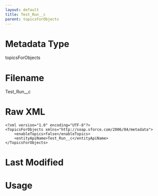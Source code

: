 ```yaml
---
layout: default
title: Test_Run__c
parent: topicsForObjects
---
```

# Metadata Type
topicsForObjects


# Filename 
Test_Run__c


# Raw XML
```
<?xml version="1.0" encoding="UTF-8"?>
<TopicsForObjects xmlns="http://soap.sforce.com/2006/04/metadata">
    <enableTopics>false</enableTopics>
    <entityApiName>Test_Run__c</entityApiName>
</TopicsForObjects>
```


# Last Modified


# Usage
